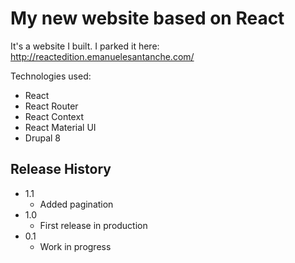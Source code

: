 # My new website based on React

It's a website I built. I parked it here: http://reactedition.emanuelesantanche.com/

Technologies used:
* React
* React Router
* React Context
* React Material UI
* Drupal 8

## Release History

* 1.1
    * Added pagination
* 1.0
    * First release in production
* 0.1
    * Work in progress
